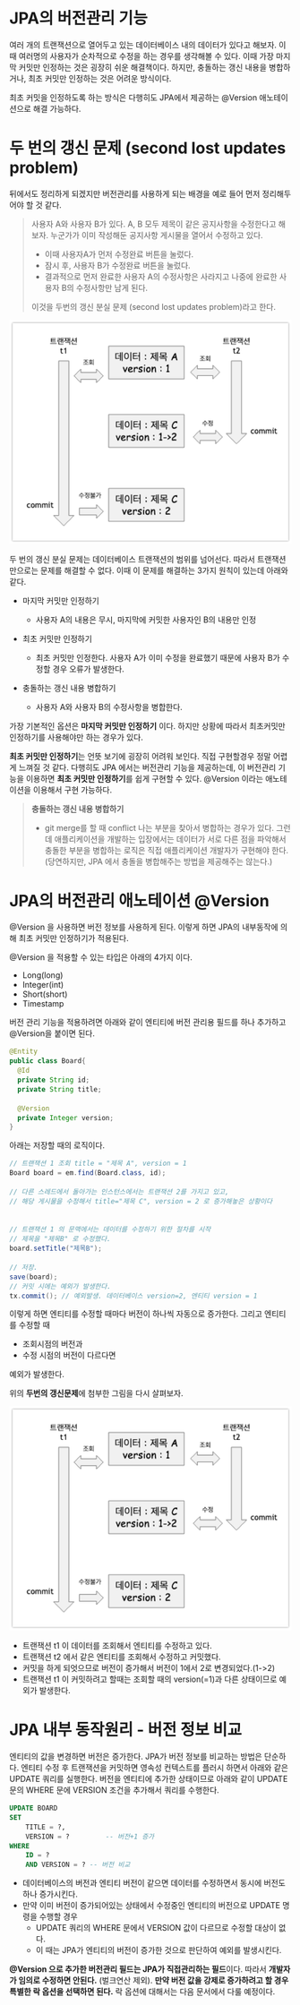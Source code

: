 # JPA의 버전관리 기능

여러 개의 트랜잭션으로 열어두고 있는 데이터베이스 내의 데이터가 있다고 해보자. 이때 여러명의 사용자가 순차적으로 수정을 하는 경우를 생각해볼 수 있다. 이때 가장 마지막 커밋만 인정하는 것은 굉장히 쉬운 해결책이다. 하지만, 충돌하는 갱신 내용을 병합하거나, 최초 커밋만 인정하는 것은 어려운 방식이다.  

최초 커밋을 인정하도록 하는 방식은 다행히도 JPA에서 제공하는 @Version 애노테이션으로 해결 가능하다.   

  

# 두 번의 갱신 문제 (second lost updates problem)

뒤에서도 정리하게 되겠지만 버전관리를 사용하게 되는 배경을 예로 들어 먼저 정리해두어야 할 것 같다.

> 사용자 A와 사용자 B가 있다. A, B 모두 제목이 같은 공지사항을 수정한다고 해보자. 누군가가 이미 작성해둔 공지사항 게시물을 열어서 수정하고 있다.  
>
> - 이때 사용자A가 먼저 수정완료 버튼을 눌렀다.
> - 잠시 후, 사용자 B가 수정완료 버튼을 눌렀다.
> - 결과적으로 먼저 완료한 사용자 A의 수정사항은 사라지고 나중에 완료한 사용자 B의 수정사항만 남게 된다.
>
> 이것을 두번의 갱신 분실 문제 (second lost updates problem)라고 한다.



![이미지](./img/JPA-VERSIONING-OVERVIEW-1.png)



두 번의 갱신 분실 문제는 데이터베이스 트랜잭션의 범위를 넘어선다. 따라서 트랜잭션만으로는 문제를 해결할 수 없다. 이때 이 문제를 해결하는 3가지 원칙이 있는데 아래와 같다.  

- 마지막 커밋만 인정하기
  
  - 사용자 A의 내용은 무시, 마지막에 커밋한 사용자인 B의 내용만 인정
- 최초 커밋만 인정하기
  
  - 최초 커밋만 인정한다. 사용자 A가 이미 수정을 완료했기 때문에 사용자 B가 수정할 경우 오류가 발생한다.
- 충돌하는 갱신 내용 병합하기
  - 사용자 A와 사용자 B의 수정사항을 병합한다.

  

가장 기본적인 옵션은 **마지막 커밋만 인정하기** 이다. 하지만 상황에 따라서 최초커밋만 인정하기를 사용해야만 하는 경우가 있다.    

**최초 커밋만 인정하기**는 언뜻 보기에 굉장히 어려워 보인다. 직접 구현할경우 정말 어렵게 느껴질 것 같다. 다행히도 JPA 에서는 버전관리 기능을 제공하는데, 이 버전관리 기능을 이용하면 **최초 커밋만 인정하기**를 쉽게 구현할 수 있다. @Version 이라는 애노테이션을 이용해서 구현 가능하다.  

  

> **충돌하는 갱신 내용 병합하기**
>
> - git merge를 할 때 conflict 나는 부분을 찾아서 병합하는 경우가 있다. 그런데 애플리케이션을 개발하는 입장에서는 데이터가 서로 다른 점을 파악해서 충돌한 부분을 병합하는 로직은 직접 애플리케이션 개발자가 구현해야 한다. (당연하지만, JPA 에서 충돌을 병합해주는 방법을 제공해주는 않는다.)



# JPA의 버전관리 애노테이션 @Version

@Version 을 사용하면 버전 정보를 사용하게 된다. 이렇게 하면 JPA의 내부동작에 의해 최초 커밋만 인정하기가 적용된다.

@Version 을 적용할 수 있는 타입은 아래의 4가지 이다.

- Long(long)
- Integer(int)
- Short(short)
- Timestamp

버전 관리 기능을 적용하려면 아래와 같이 엔티티에 버전 관리용 필드를 하나 추가하고 @Version을 붙이면 된다.

```java
@Entity
public class Board{
  @Id
  private String id;
  private String title;
  
  @Version
  private Integer version;
}
```



아래는 저장할 때의 로직이다.

```java
// 트랜잭션 1 조회 title = "제목 A", version = 1
Board board = em.find(Board.class, id);

// 다른 스레드에서 돌아가는 인스턴스에서는 트랜잭션 2를 가지고 있고, 
// 해당 게시물을 수정해서 title="제목 C", version = 2 로 증가해놓은 상황이다


// 트랜잭션 1 의 문맥에서는 데이터를 수정하기 위한 절차를 시작
// 제목을 "제목B" 로 수정했다.
board.setTitle("제목B");

// 저장.
save(board);
// 커밋 시에는 예외가 발생한다.
tx.commit(); // 예외발생. 데이터베이스 version=2, 엔티티 version = 1
```



이렇게 하면 엔티티를 수정할 때마다 버전이 하나씩 자동으로 증가한다. 그리고 엔티티를 수정할 때

- 조회시점의 버전과
- 수정 시점의 버전이 다르다면

예외가 발생한다.  

  

위의 **두번의 갱신문제**에 첨부한 그림을 다시 살펴보자.

![이미지](./img/JPA-VERSIONING-OVERVIEW-1.png)

- 트랜잭션 t1 이 데이터를 조회해서 엔티티를 수정하고 있다.
- 트랜잭션 t2 에서 같은 엔티티를 조회해서 수정하고 커밋했다.
- 커밋을 하게 되엇으므로 버전이 증가해서 버전이 1에서 2로 변경되었다.(1->2)
- 트랜잭션 t1 이 커밋하려고 할때는 조회할 때의 version(=1)과 다른 상태이므로 예외가 발생한다.



# JPA 내부 동작원리 - 버전 정보 비교

엔티티의 값을 변경하면 버전은 증가한다. JPA가 버전 정보를 비교하는 방법은 단순하다. 엔티티 수정 후 트랜잭션을 커밋하면 영속성 컨텍스트를 플러시 하면서 아래와 같은 UPDATE 쿼리를 실행한다. 버전을 엔티티에 추가한 상태이므로 아래와 같이 UPDATE 문의 WHERE 문에 VERSION 조건을 추가해서 쿼리를 수행한다.

```sql
UPDATE BOARD
SET
	TITLE = ?,
	VERSION = ?			-- 버전+1 증가
WHERE
	ID = ?
	AND VERSION = ? -- 버전 비교
```



- 데이터베이스의 버전과 엔티티 버전이 같으면 데이터를 수정하면서 동시에 버전도 하나 증가시킨다.  
- 만약 이미 버전이 증가되어있는 상태에서 수정중인 엔티티의 버전으로 UPDATE 명령을 수행할 경우 
  - UPDATE 쿼리의 WHERE 문에서 VERSION 값이 다르므로 수정할 대상이 없다.
  - 이 때는 JPA가 엔티티의 버전이 증가한 것으로 판단하여 예외를 발생시킨다.



**@Version 으로 추가한 버전관리 필드는 JPA가 직접관리하는 필드**이다. 따라서 **개발자가 임의로 수정하면 안된다.** (벌크연산 제외). **만약 버전 값을 강제로 증가하려고 할 경우 특별한 락 옵션을 선택하면 된다.** 락 옵션에 대해서는 다음 문서에서 다룰 예정이다.  





